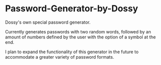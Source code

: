 # Password-Generator-by-Dossy
 Dossy's own special password generator.

 Currently generates passwords with two random words, followed by an amount of numbers defined by the user with the option of a symbol at the end.

 I plan to expand the functionality of this generator in the future to accommodate a greater variety of password formats.
